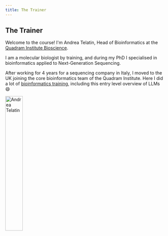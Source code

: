 ```yaml
---
title: The Trainer
---
```


## The Trainer

Welcome to the course! 
I'm Andrea Telatin, Head of Bioinformatics at the [Quadram Institute Bioscience](https://www.quadram.ac.uk).

I am a molecular biologist by training, and during my PhD I specialised in bioinformatics applied to Next-Generation Sequencing.

After working for 4 years for a sequencing company in Italy, I moved to the UK joining the core bioinformatics team of the Quadram Institute.
Here I did a lot of [bioinformatics training](https://www.telatin.com/bioinformatics/microbiome-bioinformatics/index.html),
including this entry level overview of LLMs :smile:

<img src="{% link img/andrea-telatin.png %}" alt="Andrea Telatin" style="width: 33%;"/>
